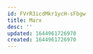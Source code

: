 ```yaml
---
id: FVrR3icdMkr1ycH-sFbgw
title: Marx
desc: ''
updated: 1644961726970
created: 1644961726970
---
```


